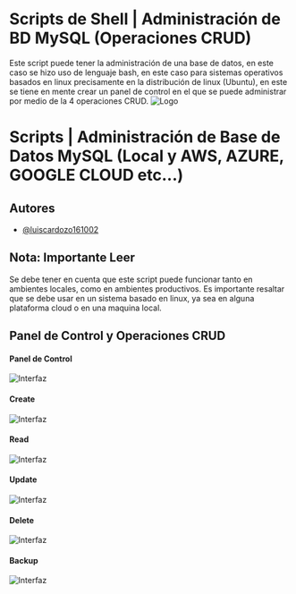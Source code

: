 
# Scripts de Shell | Administración de BD MySQL (Operaciones CRUD) 

Este script puede tener la administración de una base de datos, en este caso se hizo uso de lenguaje bash, en este caso para sistemas operativos basados en linux precisamente en la distribución de linux (Ubuntu), en este se tiene en mente crear un panel de control en el que se puede administrar por medio de la 4 operaciones CRUD.
![Logo](https://i.ibb.co/L0zz3Cb/Captura-de-pantalla-2024-02-09-211113.png)

#  Scripts | Administración de Base de Datos MySQL (Local y AWS, AZURE, GOOGLE CLOUD etc...)
## Autores

- [@luiscardozo161002](https://github.com/luiscardozo161002/)



## Nota: Importante Leer

Se debe tener en cuenta que este script puede funcionar tanto en ambientes locales, como en ambientes productivos. Es importante resaltar que se debe usar en un sistema basado en linux, ya sea en alguna plataforma cloud o en una maquina local.


 
## Panel de Control y Operaciones CRUD 

#### Panel de Control
![Interfaz](https://i.ibb.co/Rj57tRJ/panel-control-admon-bd-sh.png)

#### Create
![Interfaz](https://i.ibb.co/HDCm2KG/create.png)

#### Read
![Interfaz](https://i.ibb.co/MGBF8Bs/read.png)

#### Update
![Interfaz](https://i.ibb.co/K01m5Lq/update.png)

#### Delete
![Interfaz](https://i.ibb.co/f8PdrrF/delete.png)

#### Backup
![Interfaz](https://i.ibb.co/L9T8T0n/backup.png)
